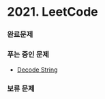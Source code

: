 # 2021. LeetCode

### 완료문제 

### 푸는 중인 문제 
* [Decode String](https://leetcode.com/problems/decode-string/)

### 보류 문제


